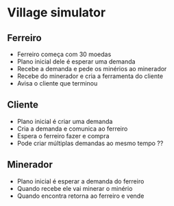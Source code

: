 # Village simulator

## Ferreiro
- Ferreiro começa com 30 moedas
- Plano inicial dele é esperar uma demanda
- Recebe a demanda e pede os minérios ao minerador
- Recebe do minerador e cria a ferramenta do cliente
- Avisa o cliente que terminou

## Cliente
- Plano inicial é criar uma demanda
- Cria a demanda e comunica ao ferreiro
- Espera o ferreiro fazer e compra
- Pode criar múltiplas demandas ao mesmo tempo ??

## Minerador
- Plano inicial é esperar a demanda do ferreiro
- Quando recebe ele vai minerar o minério
- Quando encontra retorna ao ferreiro e vende